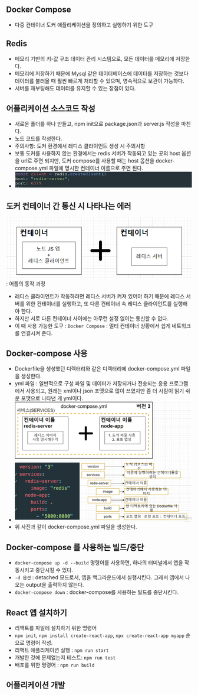 ## Docker Compose
- 다중 컨테이너 도커 애플리케이션을 정의하고 실행하기 위한 도구

## Redis
- 메모리 기반의 키-값 구조 데이터 관리 시스템으로, 모든 데이터를 메모리에 저장한다.
- 메모리에 저장하기 때문에 Mysql 같은 데이터베이스에 데이터를 저장하는 것보다 데이터를 불러올 때 훨씬 
빠르게 처리할 수 있으며, 영속적으로 보관이 가능하다.
- 서버를 재부팅해도 데이터를 유지할 수 있는 장점이 있다.

## 어플리케이션 소스코드 작성
- 새로운 폴더를 하나 만들고, npm init으로 package.json과 server.js 작성을 마친다.
- 노드 코드를 작성한다.
- 주의사항: 도커 환경에서 레디스 클라이언트 생성 시 주의사항
- 보통 도커를 사용하지 않는 환경에서는 redis 서버가 작동되고 있는 곳의 host 옵션을 url로 주면 되지만,
도커 compose를 사용할 때는 host 옵션을 docker-compose.yml 파일에 명시한 컨테이너 이름으로 주면 된다.
- ![img_21.png](img_21.png)

## 도커 컨테이너 간 통신 시 나타나는 에러
![img_22.png](img_22.png) : 어플의 동작 과정
- 레디스 클라이언트가 작동하려면 레디스 서버가 켜져 있어야 하기 때문에 레디스 서버를 위한 컨테이너를 실행하고,
또 다른 컨테이너 속 레디스 클라이언트를 실행해야 한다.
- 하지만 서로 다른 컨테이너 사이에는 아무런 설정 없이는 통신할 수 없다.
- 이 때 사용 가능한 도구 : `Docker Compose` : 멀티 컨테이너 상황에서 쉽게 네트워크를 연결시켜 준다.

## Docker-compose 사용
- Dockerfile을 생성했던 디렉터리와 같은 디렉터리에 docker-compose.yml 파일을 생성한다.
- yml 파일 : 일반적으로 구성 파일 및 데이터가 저장되거나 전송되는 응용 프로그램에서 사용되고, 원래는 xml이나 json 포맷으로
많이 쓰였지만 좀 더 사람이 읽기 쉬운 포맷으로 나타낸 게 yml이다.
- ![img_23.png](img_23.png)
- 위 사진과 같이 docker-compose.yml 파일을 생성한다.

## Docker-compose 를 사용하는 빌드/중단
- `docker-compose up -d --build` 명령어를 사용하면, 하나의 터미널에서 앱을 작동시키고 중단시킬 수 있다.
- `-d 옵션` : detached 모드로서, 앱을 백그라운드에서 실행시킨다. 그래서 앱에서 나오는 output을 출력하지 않는다.
- `docker-compose down` : docker-compose를 사용하는 빌드를 중단시킨다.

## React 앱 설치하기
- 리액트를 파일에 설치하기 위한 명령어
- `npm init`, `npm install create-react-app`, `npx create-react-app myapp` 순으로 명령어 작성.
- 리액트 애플리케이션 실행 : `npm run start`
- 개발한 것에 문제없는지 테스트: `npm run test`
- 배포를 위한 명령어 : `npm run build`

## 어플리케이션 개발
